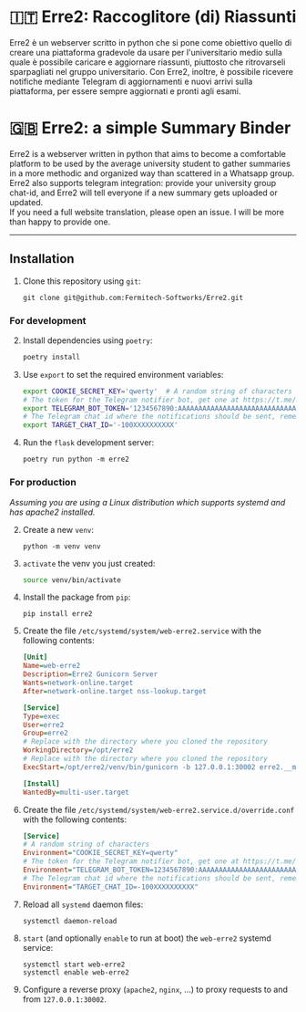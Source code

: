 # 🇮🇹 Erre2: Raccoglitore (di) Riassunti
Erre2 è un webserver scritto in python che si pone come obiettivo quello di creare una piattaforma gradevole da usare
per l'universitario medio sulla quale è possibile caricare e aggiornare riassunti, piuttosto che ritrovarseli sparpagliati nel gruppo universitario. 
Con Erre2, inoltre, è possibile ricevere notifiche mediante Telegram di aggiornamenti e nuovi arrivi sulla piattaforma, per essere sempre aggiornati e pronti agli esami.

# 🇬🇧 Erre2: a simple Summary Binder
Erre2 is a webserver written in python that aims to become a comfortable platform to be used by the average university student to gather summaries in a more methodic and organized way than scattered in a Whatsapp group. Erre2 also supports telegram integration: provide your university group chat-id, and Erre2 will tell everyone if a new summary gets uploaded or updated.  
If you need a full website translation, please open an issue. I will be more than happy to provide one.

-----

## Installation

1. Clone this repository using `git`:
   ```
   git clone git@github.com:Fermitech-Softworks/Erre2.git
   ```
   
### For development

2. Install dependencies using `poetry`:
   ```bash
   poetry install
   ```

3. Use `export` to set the required environment variables:
   ```bash
   export COOKIE_SECRET_KEY='qwerty'  # A random string of characters
   # The token for the Telegram notifier bot, get one at https://t.me/BotFather
   export TELEGRAM_BOT_TOKEN='1234567890:AAAAAAAAAAAAAAAAAAAAAAAAAAAAAAAAAAA'
   # The Telegram chat id where the notifications should be sent, remember that the id of supergroups is prefixed by -100
   export TARGET_CHAT_ID='-100XXXXXXXXXX'
   ```
   
4. Run the `flask` development server:
   ```
   poetry run python -m erre2
   ```
   
### For production

_Assuming you are using a Linux distribution which supports systemd and has apache2 installed._

2. Create a new `venv`:
   ``` 
   python -m venv venv
   ```

3. `activate` the venv you just created:
   ```bash
   source venv/bin/activate
   ```

4. Install the package from `pip`:
   ```
   pip install erre2
   ```

5. Create the file `/etc/systemd/system/web-erre2.service` with the following contents:
   ```ini
   [Unit]
   Name=web-erre2
   Description=Erre2 Gunicorn Server
   Wants=network-online.target
   After=network-online.target nss-lookup.target
   
   [Service]
   Type=exec
   User=erre2
   Group=erre2
   # Replace with the directory where you cloned the repository
   WorkingDirectory=/opt/erre2
   # Replace with the directory where you cloned the repository
   ExecStart=/opt/erre2/venv/bin/gunicorn -b 127.0.0.1:30002 erre2.__main__:reverse_proxy_app
   
   [Install]
   WantedBy=multi-user.target
   ```
   
6. Create the file `/etc/systemd/system/web-erre2.service.d/override.conf` with the following contents:
   ```ini
   [Service]
   # A random string of characters
   Environment="COOKIE_SECRET_KEY=qwerty"
   # The token for the Telegram notifier bot, get one at https://t.me/BotFather
   Environment="TELEGRAM_BOT_TOKEN=1234567890:AAAAAAAAAAAAAAAAAAAAAAAAAAAAAAAAAAA"
   # The Telegram chat id where the notifications should be sent, remember that the id of supergroups is prefixed by -100
   Environment="TARGET_CHAT_ID=-100XXXXXXXXXX"  
   ```
   
7. Reload all `systemd` daemon files:
   ```
   systemctl daemon-reload
   ```
   
8. `start` (and optionally `enable` to run at boot) the `web-erre2` systemd service:
   ```
   systemctl start web-erre2
   systemctl enable web-erre2
   ```
   
9. Configure a reverse proxy (`apache2`, `nginx`, ...) to proxy requests to and from `127.0.0.1:30002`.
